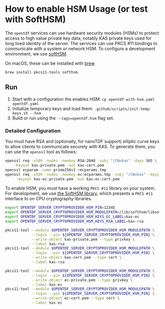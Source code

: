 # How to enable HSM Usage (or test with SoftHSM)

The `opentdf` services can use hardware security modules (HSMs)
to protect access to high value private key data,
notably KAS private keys used for long lived identity of the server.
The services can use PKCS #11 bindings to communicate with a system or network HSM.
To configure a development environment,
we use [softHSM](https://github.com/opendnssec/SoftHSMv2).

On macOS, these can be installed with [brew](https://docs.brew.sh/Installation)

`brew install pkcs11-tools softhsm`

## Run

1. Start with a configuration the enables HSM: `cp opentdf-with-hsm.yaml opentdf.yaml`
2. Initialize temporary keys and load them: `.github/scripts/init-temp-keys.sh --hsm`
3. Build or run using the `--tags=opentdf.hsm` flag set.

### Detailed Configuration

You must have RSA and (optionally, for nanoTDF support) elliptic curve keys
to allow clients to communicate securely with KAS.
To generate them, you can use the `openssl` tool as follows:

```sh
openssl req -x509 -nodes -newkey RSA:2048 -subj "/CN=kas" -days 365 \
    -keyout kas-private.pem -out kas-cert.pem
openssl ecparam -name prime256v1 >ecparams.tmp
openssl req -x509 -nodes -newkey ec:ecparams.tmp -subj "/CN=kas" -days 365 \
     -keyout kas-ec-private.pem -out kas-ec-cert.pem
```

To enable HSM, you must have a working `PKCS #11` library on your system.
For development, we use [the SoftHSM library](https://www.softhsm.org/),
which presents a `PKCS #11` interface to on CPU cryptography libraries.

```sh
export OPENTDF_SERVER_CRYPTOPROVIDER_HSM_PIN=12345
export OPENTDF_SERVER_CRYPTOPROVIDER_HSM_MODULEPATH=/lib/softhsm/libsofthsm2.so
export OPENTDF_SERVER_CRYPTOPROVIDER_HSM_KEYS_EC_LABEL=kas-ec
export OPENTDF_SERVER_CRYPTOPROVIDER_HSM_KEYS_RSA_LABEL=kas-rsa

pkcs11-tool --module $OPENTDF_SERVER_CRYPTOPROVIDER_HSM_MODULEPATH \
            --login --pin ${OPENTDF_SERVER_CRYPTOPROVIDER_HSM_PIN} \
            --write-object kas-private.pem --type privkey \
            --label kas-rsa
pkcs11-tool --module $OPENTDF_SERVER_CRYPTOPROVIDER_HSM_MODULEPATH \
            --login --pin ${OPENTDF_SERVER_CRYPTOPROVIDER_HSM_PIN} \
            --write-object kas-cert.pem --type cert \
            --label kas-rsa

pkcs11-tool --module $OPENTDF_SERVER_CRYPTOPROVIDER_HSM_MODULEPATH \
            --login --pin ${OPENTDF_SERVER_CRYPTOPROVIDER_HSM_PIN} \
            --write-object ec-private.pem --type privkey \
            --label kas-ec
pkcs11-tool --module $OPENTDF_SERVER_CRYPTOPROVIDER_HSM_MODULEPATH \
            --login --pin ${OPENTDF_SERVER_CRYPTOPROVIDER_HSM_PIN} \
            --write-object ec-cert.pem --type cert \
            --label kas-ec
```

